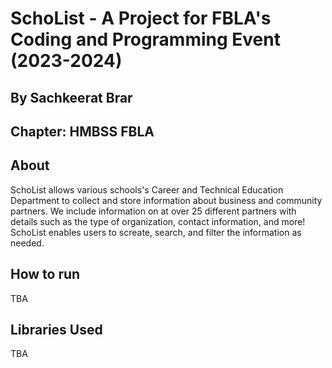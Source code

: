 # SchoList - A Project for FBLA's Coding and Programming Event (2023-2024)
## By Sachkeerat Brar
## Chapter: HMBSS FBLA

## About
SchoList allows various schools's Career and Technical Education Department to collect and store information about business and community partners. We include information on at over 25 different partners with details such as the type of organization, contact information, and more! SchoList enables users to screate, search, and filter the information as needed.

## How to run
TBA

## Libraries Used
TBA
